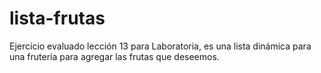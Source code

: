 # lista-frutas
Ejercicio evaluado lección 13 para Laboratoria, es una lista dinámica para una frutería para agregar las frutas que deseemos. 
